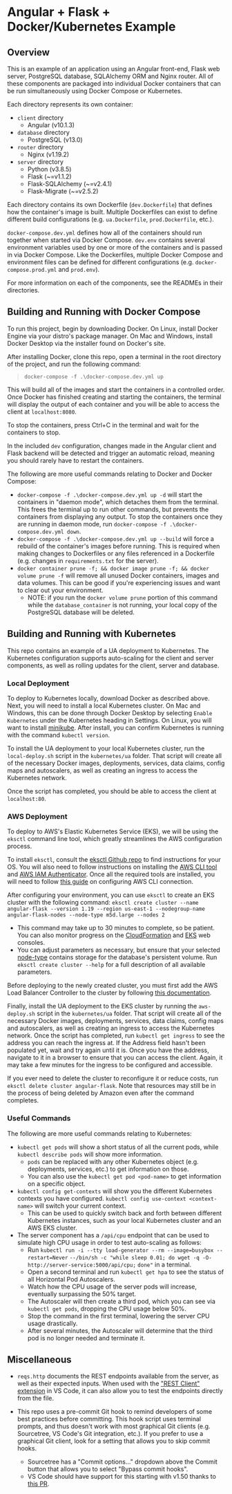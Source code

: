 # Angular + Flask + Docker/Kubernetes Example

## Overview

This is an example of an application using an Angular front-end, Flask web 
server, PostgreSQL database, SQLAlchemy ORM and Nginx router. All of these 
components are packaged into individual Docker containers that can be run 
simultaneously using Docker Compose or Kubernetes.

Each directory represents its own container:

- `client` directory
  - Angular (v10.1.3)
- `database` directory
  - PostgreSQL (v13.0)
- `router` directory
  - Nginx (v1.19.2)
- `server` directory
  - Python (v3.8.5)
  - Flask (~=v1.1.2)
  - Flask-SQLAlchemy (~=v2.4.1)
  - Flask-Migrate (~=v2.5.2)

Each directory contains its own Dockerfile (`dev.Dockerfile`) that defines
how the container's image is built. Multiple Dockerfiles can exist to define
different build configurations (e.g. `ua.Dockerfile`, `prod.Dockerfile`, 
etc.).

`docker-compose.dev.yml` defines how all of the containers should run together
when started via Docker Compose. `dev.env` contains several environment 
variables used by one or more of the containers and is passed in via Docker 
Compose. Like the Dockerfiles, multiple Docker Compose and environment files 
can be defined for different configurations (e.g. `docker-compose.prod.yml` 
and `prod.env`).

For more information on each of the components, see the READMEs in their 
directories.

## Building and Running with Docker Compose

To run this project, begin by downloading Docker. On Linux, install Docker 
Engine via your distro's package manager. On Mac and Windows, install Docker 
Desktop via the installer found on Docker's site.

After installing Docker, clone this repo, open a terminal in the root 
directory of the project, and run the following command:

> `docker-compose -f .\docker-compose.dev.yml up`

This will build all of the images and start the containers in a controlled 
order. Once Docker has finished creating and starting the containers, the 
terminal will display the output of each container and you will be able to 
access the client at `localhost:8080`.

To stop the containers, press Ctrl+C in the terminal and wait for the 
containers to stop.

In the included `dev` configuration, changes made in the Angular client and 
Flask backend will be detected and trigger an automatic reload, meaning you 
should rarely have to restart the containers.

The following are more useful commands relating to Docker and Docker Compose:

- `docker-compose -f .\docker-compose.dev.yml up -d` will start the containers 
in "daemon mode", which detaches them from the terminal. This frees the terminal 
up to run other commands, but prevents the containers from displaying any 
output. To stop the containers once they are running in daemon mode, run 
`docker-compose -f .\docker-compose.dev.yml down`.
- `docker-compose -f .\docker-compose.dev.yml up --build` will force a rebuild 
of the container's images before running. This is required when making changes 
to Dockerfiles or any files referenced in a Dockerfile (e.g. changes in 
`requirements.txt` for the server).
- `docker container prune -f; && docker image prune -f; && docker volume prune -f` 
will remove all unused Docker containers, images and data volumes. This can be 
good if you're experiencing issues and want to clear out your environment.
  - NOTE: if you run the `docker volume prune` portion of this command while 
  the `database_container` is not running, your local copy of the PostgreSQL 
  database will be deleted.

## Building and Running with Kubernetes

This repo contains an example of a UA deployment to Kubernetes. The Kubernetes
configuration supports auto-scaling for the client and server components, as
well as rolling updates for the client, server and database.

### Local Deployment

To deploy to Kubernetes locally, download Docker as described above. Next, you
will need to install a local Kubernetes cluster. On Mac and Windows, this can
be done through Docker Desktop by selecting `Enable Kubernetes` under the Kubernetes
heading in Settings. On Linux, you will want to install
[minikube](https://minikube.sigs.k8s.io/docs/start/). After install, you can
confirm Kubernetes is running with the command `kubectl version`.

To install the UA deployment to your local Kubernetes cluster, run the `local-deploy.sh`
script in the `kubernetes/ua` folder. That script will create all of the necessary
Docker images, deployments, services, data claims, config maps and autoscalers,
as well as creating an ingress to access the Kubernetes network.

Once the script has completed, you should be able to access the client at
`localhost:80`.

### AWS Deployment

To deploy to AWS's Elastic Kubernetes Service (EKS), we will be using the `eksctl` 
command line tool, which greatly streamlines the AWS configuration process.

To install `eksctl`, consult the [eksctl Github repo](https://github.com/weaveworks/eksctl) 
to find instructions for your OS. You will also need to follow instructions on installing 
the [AWS CLI tool](https://docs.aws.amazon.com/cli/latest/userguide/install-cliv2.html) 
and [AWS IAM Authenticator](https://docs.aws.amazon.com/eks/latest/userguide/install-aws-iam-authenticator.html). Once all the required tools are installed, you will need to follow 
[this guide](https://docs.aws.amazon.com/cli/latest/userguide/cli-configure-files.html) 
on configuring AWS CLI connection.

After configuring your environment, you can use `eksctl` to create an EKS cluster with 
the following command: `eksctl create cluster --name angular-flask --version 1.19 --region us-east-1 --nodegroup-name angular-flask-nodes --node-type m5d.large --nodes 2`
  - This command may take up to 30 minutes to complete, so be patient. You can also 
  monitor progress on the [CloudFormation](https://console.aws.amazon.com/cloudformation/home?region=us-east-1#/stacks?filteringStatus=active&filteringText=&viewNested=true&hideStacks=false) and [EKS](https://console.aws.amazon.com/eks/home?region=us-east-1#/clusters/angular-flask) 
  web consoles.
  - You can adjust parameters as necessary, but ensure that your selected 
  [node-type](https://aws.amazon.com/ec2/instance-types/) contains storage for the 
  database's persistent volume. Run `eksctl create cluster --help` for a full description 
  of all available parameters.

Before deploying to the newly created cluster, you must first add the AWS Load Balancer 
Controller to the cluster by following 
[this documentation](https://docs.aws.amazon.com/eks/latest/userguide/aws-load-balancer-controller.html).

Finally, install the UA deployment to the EKS cluster by running the `aws-deploy.sh` 
script in the `kubernetes/ua` folder. That script will create all of the necessary 
Docker images, deployments, services, data claims, config maps and autoscalers, as well 
as creating an ingress to access the Kubernetes network. Once the script has completed, 
run `kubectl get ingress` to see the address you can reach the ingress at. If the 
Address field hasn't been populated yet, wait and try again until it is. Once you 
have the address, navigate to it in a browser to ensure that you can access the client. 
Again, it may take a few minutes for the ingress to be configured and accessible.

If you ever need to delete the cluster to reconfigure it or reduce costs, run 
`eksctl delete cluster angular-flask`. Note that resources may still be in the process 
of being deleted by Amazon even after the command completes. 

### Useful Commands

The following are more useful commands relating to Kubernetes:

- `kubectl get pods` will show a short status of all the current pods, while
`kubectl describe pods` will show more information.
  - `pods` can be replaced with any other Kubernetes object (e.g. deployments,
  services, etc.) to get information on those.
  - You can also use the `kubectl get pod <pod-name>` to get information on a
  specific object.
- `kubectl config get-contexts` will show you the different Kubernetes contexts 
you have configured. `kubectl config use-context <context-name>` will switch your 
current context.
  - This can be used to quickly switch back and forth between different Kubernetes 
  instances, such as your local Kubernetes cluster and an AWS EKS cluster.
- The server component has a `/api/cpu` endpoint that can be used to simulate high
CPU usage in order to test auto-scaling as follows:
  - Run `kubectl run -i --tty load-generator --rm --image=busybox --restart=Never`
  `--/bin/sh -c "while sleep 0.01; do wget -q -O- http://server-service:5000/api/cpu;`
  `done"` in a terminal.
  - Open a second terminal and run `kubectl get hpa` to see the status of all
  Horizontal Pod Autoscalers.
  - Watch how the CPU usage of the server pods will increase, eventually surpassing
  the 50% target.
  - The Autoscaler will then create a third pod, which you can see via `kubectl get pods`,
  dropping the CPU usage below 50%.
  - Stop the command in the first terminal, lowering the server CPU usage drastically.
  - After several minutes, the Autoscaler will determine that the third pod is no longer
  needed and terminate it.

## Miscellaneous

- `reqs.http` documents the REST endpoints available from the server, as well as 
their expected inputs. When used with the 
["REST Client" extension](https://marketplace.visualstudio.com/items?itemName=humao.rest-client)
in VS Code, it can also allow you to test the endpoints directly from the file.

- This repo uses a pre-commit Git hook to remind developers of some best practices 
before committing. This hook script uses terminal prompts, and thus doesn't work 
with most graphical Git clients (e.g. Sourcetree, VS Code's Git integration, etc.). 
If you prefer to use a graphical Git client, look for a setting that allows you to 
skip commit hooks.
  - Sourcetree has a "Commit options..." dropdown above the Commit button that 
  allows you to select "Bypass commit hooks".
  - VS Code should have support for this starting with v1.50 thanks to 
  [this PR](https://github.com/microsoft/vscode/pull/106335).